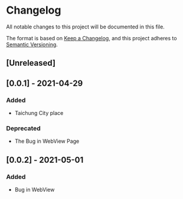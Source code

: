 # Changelog
All notable changes to this project will be documented in this file.

The format is based on [Keep a Changelog](https://keepachangelog.com/en/1.0.0/),
and this project adheres to [Semantic Versioning](https://semver.org/spec/v2.0.0.html).

## [Unreleased]

## [0.0.1] - 2021-04-29
### Added
- Taichung City place

### Deprecated
- The Bug in WebView Page

## [0.0.2] - 2021-05-01
### Added
- Bug in WebView
